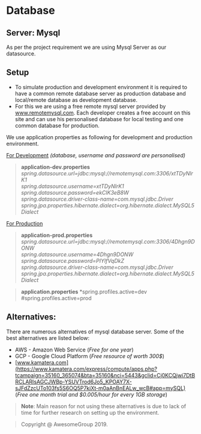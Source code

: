 
# Database
## Server: Mysql
As per the project requirement we are using Mysql Server as our datasource.

## Setup
- To simulate production and development environment it is required to have a common remote database server as production database and local/remote database as development database.
- For this we are using a free remote mysql server provided by www.remotemysql.com. Each developer creates a free account on this site and can use his personalised database for local testing and one common database for production.

We use application properties as following for development and production environment.

<u>For Development</u> *(database, username and password are personalised)*
>**application-dev.properties**
>*spring.datasource.url=jdbc:mysql://remotemysql.com:3306/xtTDyNlrK1*  
>*spring.datasource.username=xtTDyNlrK1*  
>*spring.datasource.password=ekCIK3eB8W*  
>*spring.datasource.driver-class-name=com.mysql.jdbc.Driver*
>*spring.jpa.properties.hibernate.dialect=org.hibernate.dialect.MySQL5Dialect*

<u>For Production</u>
>**application-prod.properties**
>*spring.datasource.url=jdbc:mysql://remotemysql.com:3306/4Dhgn9DONW*  
>*spring.datasource.username=4Dhgn9DONW*  
>*spring.datasource.password=PIYlfVqDkZ*  
>*spring.datasource.driver-class-name=com.mysql.jdbc.Driver*
>*spring.jpa.properties.hibernate.dialect=org.hibernate.dialect.MySQL5Dialect*

>**application.properties**
>*spring.profiles.active=dev  
#spring.profiles.active=prod
## Alternatives:
There are numerous alternatives of mysql database server. Some of the best alternatives are listed below:
+  AWS - Amazon Web Service (*Free for one year*)
+ GCP - Google Cloud Platform (*Free resource of worth 300$*)
+ [www.kamatera.com](https://www.kamatera.com/express/compute/apps.php?tcampaign=35160_365074&bta=35160&nci=5443&gclid=Cj0KCQjwi7DtBRCLARIsAGCJWBp-YSUVTrod6Jo5_KPOAY7X-sJFdZzcUTo103fs5S6OQ5P7kiXt-m0aAnBnEALw_wcB#app=mySQL) (*Free one month trial and $0.005/hour for every 1GB storage*)

>**Note**: Main reason for not using these alternatives is due to lack of time for further research on setting up the environment.


> Copyright @ AwesomeGroup 2019.
<!--stackedit_data:
eyJoaXN0b3J5IjpbLTIwODQ0MjE4MjgsLTE0NTg5NTYxODksNz
UyNDM1Mjc5LDE0MTEwNzg4ODcsLTE3NjY1NDU3MDRdfQ==
-->